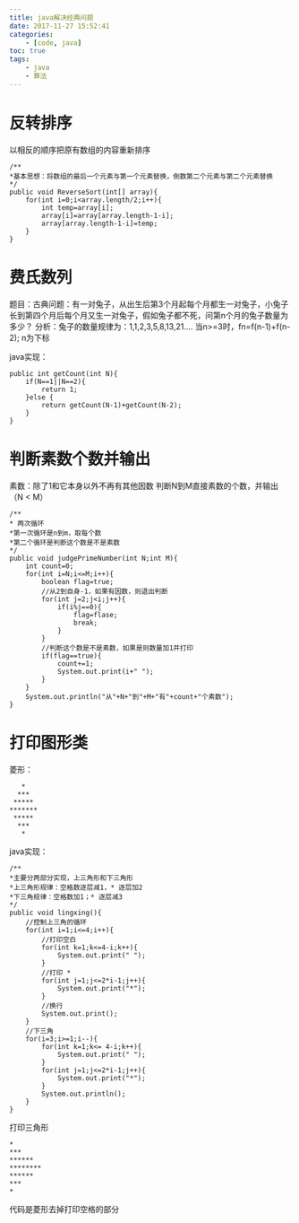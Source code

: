 ```yaml
---
title: java解决经典问题
date: 2017-11-27 15:52:41
categories: 
	- [code, java]
toc: true
tags: 
	- java
	- 算法
---
```


# 反转排序

以相反的顺序把原有数组的内容重新排序
```
/**
*基本思想：将数组的最后一个元素与第一个元素替换，倒数第二个元素与第二个元素替换
*/
public void ReverseSort(int[] array){
    for(int i=0;i<array.length/2;i++){
        int temp=array[i];
        array[i]=array[array.length-1-i];
        array[array.length-1-i]=temp;
    }
}
```


# 费氏数列
题目：古典问题：有一对兔子，从出生后第3个月起每个月都生一对兔子，小兔子长到第四个月后每个月又生一对兔子，假如兔子都不死，问第n个月的兔子数量为多少？
分析：兔子的数量规律为：1,1,2,3,5,8,13,21....
当n>=3时，fn=f(n-1)+f(n-2); n为下标

java实现：

```
public int getCount(int N){
    if(N==1||N==2){
        return 1;
    }else {
        return getCount(N-1)+getCount(N-2);
    }
}
```

# 判断素数个数并输出
素数：除了1和它本身以外不再有其他因数
判断N到M直接素数的个数，并输出（N < M）

```
/**
* 两次循环
*第一次循环是n到m，取每个数
*第二个循环是判断这个数是不是素数
*/
public void judgePrimeNumber(int N;int M){
    int count=0;
    for(int i=N;i<=M;i++){
        boolean flag=true;
        //从2到自身-1，如果有因数，则退出判断
        for(int j=2;j<i;j++){
            if(i%j==0){
                flag=flase;
                break;
            }
        }
        //判断这个数是不是素数，如果是则数量加1并打印
        if(flag==true){
            count+=1;
            System.out.print(i+" ");
        }
    }
    System.out.println("从"+N+"到"+M+"有"+count+"个素数");
}
```

# 打印图形类
菱形：
```
   * 
  *** 
 *****
*******
 *****
  ***
   *
```
java实现：
```
/**
*主要分两部分实现，上三角形和下三角形
*上三角形规律：空格数逐层减1，* 逐层加2
*下三角规律：空格数加1；* 逐层减3
*/
public void lingxing(){
    //控制上三角的循环
    for(int i=1;i<=4;i++){
        //打印空白
        for(int k=1;k<=4-i;k++){
            System.out.print(" ");
        }
        //打印 *
        for(int j=1;j<=2*i-1;j++){
            System.out.print("*");
        }
        //换行
        System.out.print();
    }
    //下三角
    for(i=3;i>=1;i--){
        for(int k=1;k<= 4-i;k++){
            System.out.print(" ");
        }
        for(int j=1;j<=2*i-1;j++){
            System.out.print("*");
        }
        System.out.println();
    }
}
```
打印三角形
```
*
***
******
********
******
***
*
```
代码是菱形去掉打印空格的部分